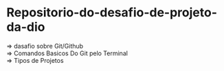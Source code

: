 # Repositorio-do-desafio-de-projeto-da-dio

=> dasafio sobre Git/Github
<br/>
=> Comandos Basicos Do Git pelo Terminal
<br/>
=> Tipos de Projetos
